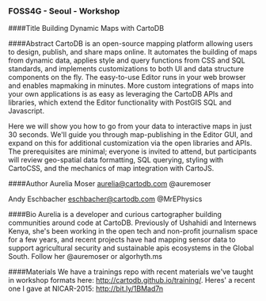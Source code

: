 ### FOSS4G - Seoul - Workshop

####Title
Building Dynamic Maps with CartoDB

####Abstract
CartoDB is an open-source mapping platform allowing users to design, publish, and share maps online. It automates the building of maps from dynamic data, applies style and query functions from CSS and SQL standards, and implements customizations to both UI and data structure components on the fly. The easy-to-use Editor runs in your web browser and enables mapmaking in minutes. More custom integrations of maps into your own applications is as easy as leveraging the CartoDB APIs and libraries, which extend the Editor functionality with PostGIS SQL and Javascript.

Here we will show you how to go from your data to interactive maps in just 30 seconds. We'll guide you through map-publishing in the Editor GUI, and expand on this for additional customization via the open libraries and APIs. The prerequisites are minimal; everyone is invited to attend, but participants will review geo-spatial data formatting, SQL querying, styling with CartoCSS, and the mechanics of map integration with CartoJS.

####Author
Aurelia Moser
aurelia@cartodb.com
@auremoser

Andy Eschbacher
eschbacher@cartodb.com
@MrEPhysics

####Bio
Aurelia is a developer and curious cartographer building communities around code at CartoDB. Previously of Ushahidi and Internews Kenya, she's been working in the open tech and non-profit journalism space for a few years, and recent projects have had mapping sensor data to support agricultural security and sustainable apis ecosystems in the Global South.
Follow her @auremoser or algorhyth.ms

####Materials
We have a trainings repo with recent materials we've taught in workshop formats here: http://cartodb.github.io/training/. Heres' a recent one I gave at NICAR-2015: http://bit.ly/1BMad7n
